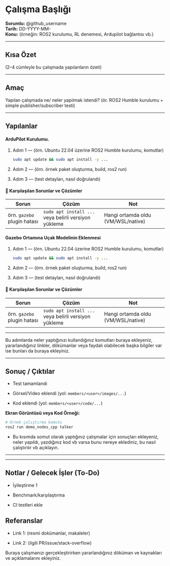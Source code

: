 # Çalışma Başlığı
**Sorumlu:** @github_username  
**Tarih:** DD-YYYY-MM-  
**Konu:** (örneğin: ROS2 kurulumu, RL denemesi, Ardupilot bağlantısı vb.)  

---

##  Kısa Özet
(2–4 cümleyle bu çalışmada yapılanların özeti)

---

##  Amaç
Yapılan çalışmada ne/ neler yapılmak istendi? (ör. ROS2 Humble kurulumu + simple publisher/subscriber testi)

---

## Yapılanlar
####  ArduPilot Kurulumu.
1. Adım 1 — (örn. Ubuntu 22.04 üzerine ROS2 Humble kurulumu, komutlar)
   ```bash
   sudo apt update && sudo apt install -y ...
   ```

2. Adım 2 — (örn. örnek paket oluşturma, build, ros2 run)
    
3. Adım 3 — (test detayları, nasıl doğrulandı)
    

#### 🚧 Karşılaşılan Sorunlar ve Çözümler

| Sorun                       | Çözüm                                                | Not                                |
| --------------------------- | ---------------------------------------------------- | ---------------------------------- |
| örn. `gazebo` plugin hatası | `sudo apt install ...` veya belirli versiyon yükleme | Hangi ortamda oldu (VM/WSL/native) |
#### Gazebo Ortamına Uçak Modelinin Eklenmesi


1. Adım 1 — (örn. Ubuntu 22.04 üzerine ROS2 Humble kurulumu, komutlar)
   ```bash
   sudo apt update && sudo apt install -y ...
   ```

2. Adım 2 — (örn. örnek paket oluşturma, build, ros2 run)
    
3. Adım 3 — (test detayları, nasıl doğrulandı)
    

#### 🚧 Karşılaşılan Sorunlar ve Çözümler

| Sorun                       | Çözüm                                                | Not                                |
| --------------------------- | ---------------------------------------------------- | ---------------------------------- |
| örn. `gazebo` plugin hatası | `sudo apt install ...` veya belirli versiyon yükleme | Hangi ortamda oldu (VM/WSL/native) |

---
Bu adımlarda neler yaptığınızı kullandığınız komutları buraya ekleyeniz, yararlandığınız linkler, dökümanlar veya faydalı olabilecek başka bilgiler var ise bunları da buraya ekleyiniz.

---
## Sonuç / Çıktılar

-  Test tamamlandı
    
-  Görsel/Video eklendi (yol: `members/<user>/images/...`)
    
-  Kod eklendi (yol: `members/<user>/code/...`)
    

**Ekran Görüntüsü veya Kod Örneği:**

```bash
# Örnek çalıştırma komutu
ros2 run demo_nodes_cpp talker
```

- Bu kısımda somut olarak yaptığınız çalışmalar için sonuçları ekleyeniz, neler yapıldı, yazdığınız kod vb varsa bunu nereye eklediniz, bu nasıl çalıştırılır vb açıklayın.
---
---
##  Notlar / Gelecek İşler (To-Do)

-  İyileştirme 1
    
-  Benchmark/karşılaştırma
    
-  CI testleri ekle


## Referanslar

- Link 1: (resmi dokümanlar, makaleler)
    
- Link 2: (ilgili PR/issue/stack-overflow)

Buraya çalışmanızı gerçekleştirirken yararlandığınız döküman ve kaynakları ve açıklamalarını ekleyiniz.